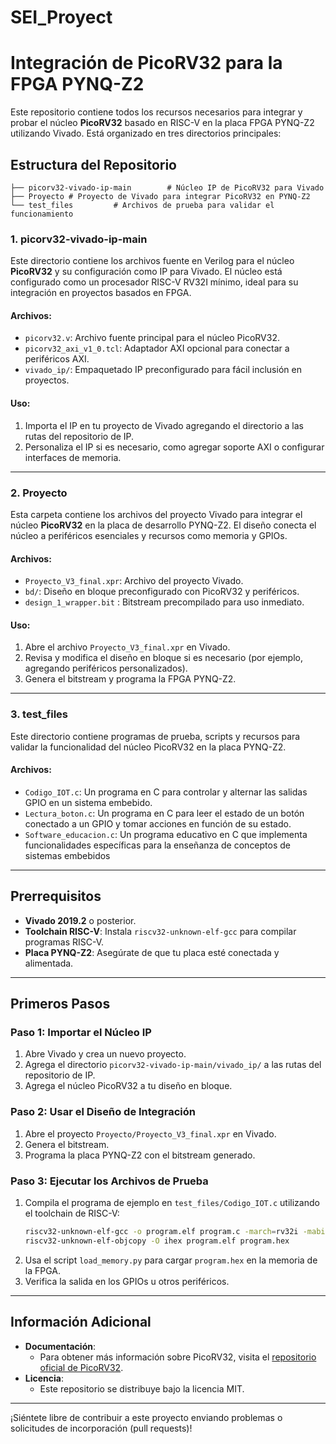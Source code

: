 # SEI_Proyect
# Integración de PicoRV32 para la FPGA PYNQ-Z2

Este repositorio contiene todos los recursos necesarios para integrar y probar el núcleo **PicoRV32** basado en RISC-V en la placa FPGA PYNQ-Z2 utilizando Vivado. Está organizado en tres directorios principales:

## Estructura del Repositorio

```
├── picorv32-vivado-ip-main        # Núcleo IP de PicoRV32 para Vivado
├── Proyecto # Proyecto de Vivado para integrar PicoRV32 en PYNQ-Z2
└── test_files         # Archivos de prueba para validar el funcionamiento
```

### **1. picorv32-vivado-ip-main**
Este directorio contiene los archivos fuente en Verilog para el núcleo **PicoRV32** y su configuración como IP para Vivado. El núcleo está configurado como un procesador RISC-V RV32I mínimo, ideal para su integración en proyectos basados en FPGA.

#### Archivos:
- `picorv32.v`: Archivo fuente principal para el núcleo PicoRV32.
- `picorv32_axi_v1_0.tcl`: Adaptador AXI opcional para conectar a periféricos AXI.
- `vivado_ip/`: Empaquetado IP preconfigurado para fácil inclusión en proyectos.

#### Uso:
1. Importa el IP en tu proyecto de Vivado agregando el directorio a las rutas del repositorio de IP.
2. Personaliza el IP si es necesario, como agregar soporte AXI o configurar interfaces de memoria.

---

### **2. Proyecto**
Esta carpeta contiene los archivos del proyecto Vivado para integrar el núcleo **PicoRV32** en la placa de desarrollo PYNQ-Z2. El diseño conecta el núcleo a periféricos esenciales y recursos como memoria y GPIOs.

#### Archivos:
- `Proyecto_V3_final.xpr`: Archivo del proyecto Vivado.
- `bd/`: Diseño en bloque preconfigurado con PicoRV32 y periféricos.
- `design_1_wrapper.bit` : Bitstream precompilado para uso inmediato.


#### Uso:
1. Abre el archivo `Proyecto_V3_final.xpr` en Vivado.
2. Revisa y modifica el diseño en bloque si es necesario (por ejemplo, agregando periféricos personalizados).
3. Genera el bitstream y programa la FPGA PYNQ-Z2.

---

### **3. test_files**
Este directorio contiene programas de prueba, scripts y recursos para validar la funcionalidad del núcleo PicoRV32 en la placa PYNQ-Z2.

#### Archivos:
- `Codigo_IOT.c`: Un programa en C para controlar y alternar las salidas GPIO en un sistema embebido.
- `Lectura_boton.c`: Un programa en C para leer el estado de un botón conectado a un GPIO y tomar acciones en función de su estado.
- `Software_educacion.c`: Un programa educativo en C que implementa funcionalidades específicas para la enseñanza de conceptos de sistemas embebidos

---

## Prerrequisitos
- **Vivado 2019.2** o posterior.
- **Toolchain RISC-V**: Instala `riscv32-unknown-elf-gcc` para compilar programas RISC-V.
- **Placa PYNQ-Z2**: Asegúrate de que tu placa esté conectada y alimentada.

---

## Primeros Pasos

### Paso 1: Importar el Núcleo IP
1. Abre Vivado y crea un nuevo proyecto.
2. Agrega el directorio `picorv32-vivado-ip-main/vivado_ip/` a las rutas del repositorio de IP.
3. Agrega el núcleo PicoRV32 a tu diseño en bloque.

### Paso 2: Usar el Diseño de Integración
1. Abre el proyecto `Proyecto/Proyecto_V3_final.xpr` en Vivado.
2. Genera el bitstream.
3. Programa la placa PYNQ-Z2 con el bitstream generado.

### Paso 3: Ejecutar los Archivos de Prueba
1. Compila el programa de ejemplo en `test_files/Codigo_IOT.c` utilizando el toolchain de RISC-V:
   ```bash
   riscv32-unknown-elf-gcc -o program.elf program.c -march=rv32i -mabi=ilp32
   riscv32-unknown-elf-objcopy -O ihex program.elf program.hex
   ```
2. Usa el script `load_memory.py` para cargar `program.hex` en la memoria de la FPGA.
3. Verifica la salida en los GPIOs u otros periféricos.

---

## Información Adicional
- **Documentación**:
  - Para obtener más información sobre PicoRV32, visita el [repositorio oficial de PicoRV32](https://github.com/cliffordwolf/picorv32).
- **Licencia**:
  - Este repositorio se distribuye bajo la licencia MIT.

---

¡Siéntete libre de contribuir a este proyecto enviando problemas o solicitudes de incorporación (pull requests)!

